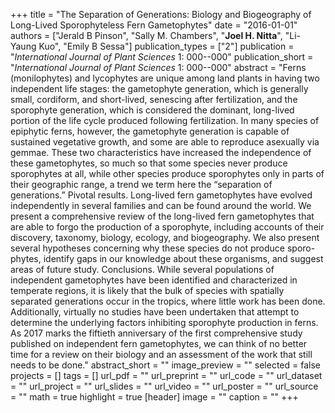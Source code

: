 +++
title = "The Separation of Generations: Biology and Biogeography of Long-Lived Sporophyteless Fern Gametophytes"
date = "2016-01-01"
authors = ["Jerald B Pinson", "Sally M. Chambers", "**Joel H. Nitta**", "Li-Yaung Kuo", "Emily B Sessa"]
publication_types = ["2"]
publication = "_International Journal of Plant Sciences_ 1: 000--000"
publication_short = "_International Journal of Plant Sciences_ 1: 000--000"
abstract = "Ferns (monilophytes) and lycophytes are unique among land plants in having two independent life stages: the gametophyte generation, which is generally small, cordiform, and short-lived, senescing after fertilization, and the sporophyte generation, which is considered the dominant, long-lived portion of the life cycle produced following fertilization. In many species of epiphytic ferns, however, the gametophyte generation is capable of sustained vegetative growth, and some are able to reproduce asexually via gemmae. These two characteristics have increased the independence of these gametophytes, so much so that some species never produce sporophytes at all, while other species produce sporophytes only in parts of their geographic range, a trend we term here the “separation of generations.” Pivotal results. Long-lived fern gametophytes have evolved independently in several families and can be found around the world. We present a comprehensive review of the long-lived fern gametophytes that are able to forgo the production of a sporophyte, including accounts of their discovery, taxonomy, biology, ecology, and biogeography. We also present several hypotheses concerning why these species do not produce sporo- phytes, identify gaps in our knowledge about these organisms, and suggest areas of future study. Conclusions. While several populations of independent gametophytes have been identified and characterized in temperate regions, it is likely that the bulk of species with spatially separated generations occur in the tropics, where little work has been done. Additionally, virtually no studies have been undertaken that attempt to determine the underlying factors inhibiting sporophyte production in ferns. As 2017 marks the fiftieth anniversary of the first comprehensive study published on independent fern gametophytes, we can think of no better time for a review on their biology and an assessment of the work that still needs to be done."
abstract_short = ""
image_preview = ""
selected = false
projects = []
tags = []
url_pdf = ""
url_preprint = ""
url_code = ""
url_dataset = ""
url_project = ""
url_slides = ""
url_video = ""
url_poster = ""
url_source = ""
math = true
highlight = true
[header]
image = ""
caption = ""
+++
